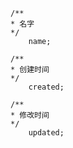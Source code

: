     /**
    * 名字
    */
        name;
    
    /**
    * 创建时间
    */
        created;
    
    /**
    * 修改时间
    */
        updated;

